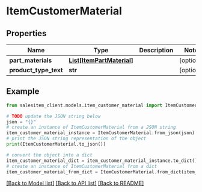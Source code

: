 # ItemCustomerMaterial


## Properties

Name | Type | Description | Notes
------------ | ------------- | ------------- | -------------
**part_materials** | [**List[ItemPartMaterial]**](ItemPartMaterial.md) |  | [optional] 
**product_type_text** | **str** |  | [optional] 

## Example

```python
from salesitem_client.models.item_customer_material import ItemCustomerMaterial

# TODO update the JSON string below
json = "{}"
# create an instance of ItemCustomerMaterial from a JSON string
item_customer_material_instance = ItemCustomerMaterial.from_json(json)
# print the JSON string representation of the object
print(ItemCustomerMaterial.to_json())

# convert the object into a dict
item_customer_material_dict = item_customer_material_instance.to_dict()
# create an instance of ItemCustomerMaterial from a dict
item_customer_material_from_dict = ItemCustomerMaterial.from_dict(item_customer_material_dict)
```
[[Back to Model list]](../README.md#documentation-for-models) [[Back to API list]](../README.md#documentation-for-api-endpoints) [[Back to README]](../README.md)



